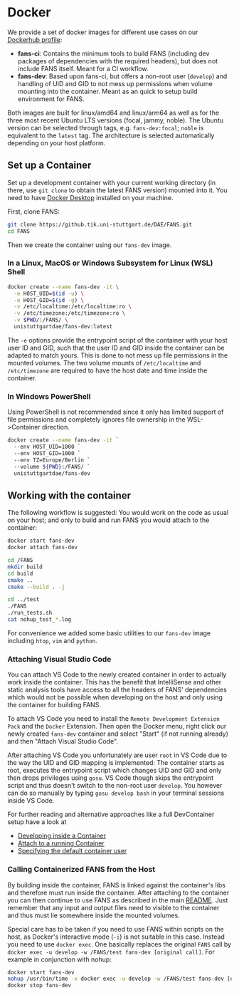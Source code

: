 # Docker

We provide a set of docker images for different use cases on our [Dockerhub profile](https://hub.docker.com/u/unistuttgartdae):

- **fans-ci**: Contains the minimum tools to build FANS (including dev packages of dependencies with the required headers), but does not include FANS itself. Meant for a CI workflow.
- **fans-dev**: Based upon fans-ci, but offers a non-root user (`develop`) and handling of UID and GID to not mess up permissions when volume mounting into the container. Meant as an quick to setup build environment for FANS.

Both images are built for linux/amd64 and linux/arm64 as well as for the three most recent Ubuntu LTS versions (focal, jammy, noble). The Ubuntu version can be selected through tags, e.g. `fans-dev:focal`; `noble` is equivalent to the `latest` tag. The architecture is selected automatically depending on your host platform.

## Set up a Container

Set up a development container with your current working directory (in there, use `git clone` to obtain the latest FANS version) mounted into it. You need to have [Docker Desktop](https://www.docker.com/products/docker-desktop/) installed on your machine.

First, clone FANS:

```bash
git clone https://github.tik.uni-stuttgart.de/DAE/FANS.git
cd FANS
```

Then we create the container using our `fans-dev` image.

### In a Linux, MacOS or Windows Subsystem for Linux (WSL) Shell

```bash
docker create --name fans-dev -it \
  -e HOST_UID=$(id -u) \
  -e HOST_GID=$(id -g) \
  -v /etc/localtime:/etc/localtime:ro \
  -v /etc/timezone:/etc/timezone:ro \
  -v $PWD/:/FANS/ \
  unistuttgartdae/fans-dev:latest
```

The `-e` options provide the entrypoint script of the container with your host user ID and GID, such that the user ID and GID inside the container can be adapted to match yours. This is done to not mess up file permissions in the mounted volumes. The two volume mounts of `/etc/localtime` and `/etc/timezone` are required to have the host date and time inside the container.

### In Windows PowerShell

Using PowerShell is not recommended since it only has limited support of file permissions and completely ignores file ownership in the WSL->Container direction.

```bash
docker create --name fans-dev -it `
  --env HOST_UID=1000 `
  --env HOST_GID=1000 `
  --env TZ=Europe/Berlin `
  --volume ${PWD}:/FANS/ `
  unistuttgartdae/fans-dev
```

## Working with the container

The following workflow is suggested: You would work on the code as usual on your host; and only to build and run FANS you would attach to the container:

```bash
docker start fans-dev
docker attach fans-dev

cd /FANS
mkdir build
cd build
cmake ..
cmake --build . -j

cd ../test
./FANS
./run_tests.sh
cat nohup_test_*.log
```

For convenience we added some basic utilities to our `fans-dev` image including `htop`, `vim` and `python`.

### Attaching Visual Studio Code

You can attach VS Code to the newly created container in order to actually work inside the container. This has the benefit that IntelliSense and other static analysis tools have access to all the headers of FANS' dependencies which would not be possible when developing on the host and only using the container for building FANS.

To attach VS Code you need to install the `Remote Development Extension Pack` and the `Docker` Extension. Then open the Docker menu, right click our newly created `fans-dev` container and select "Start" (if not running already) and then "Attach Visual Studio Code".

After attaching VS Code you unfortunately are user `root` in VS Code due to the way the UID and GID mapping is implemented: The container starts as root, executes the entrypoint script which changes UID and GID and only then drops privileges using `gosu`. VS Code though skips the entrypoint script and thus doesn't switch to the non-root user `develop`. You however can do so manually by typing `gosu develop bash` in your terminal sessions inside VS Code.

For further reading and alternative approaches like a full DevContainer setup have a look at

- [Developing inside a Container](https://code.visualstudio.com/docs/devcontainers/containers)
- [Attach to a running Container](https://code.visualstudio.com/docs/devcontainers/attach-container)
- [Specifying the default container user](https://code.visualstudio.com/remote/advancedcontainers/add-nonroot-user#_specifying-the-default-container-user)

### Calling Containerized FANS from the Host

By building inside the container, FANS is linked against the container's libs and therefore must run inside the container. After attaching to the container you can then continue to use FANS as described in the main [README](../README.md#usage). Just remember that any input and output files need to visible to the container and thus must lie somewhere inside the mounted volumes.

Special care has to be taken if you need to use FANS within scripts on the host, as Docker's interactive mode (`-i`) is not suitable in this case. Instead you need to use `docker exec`. One basically replaces the original `FANS` call by `docker exec -u develop -w /FANS/test fans-dev [original call]`. For example in conjunction with nohup:

```bash
docker start fans-dev
nohup /usr/bin/time -v docker exec -u develop -w /FANS/test fans-dev [original call] &
docker stop fans-dev
```

